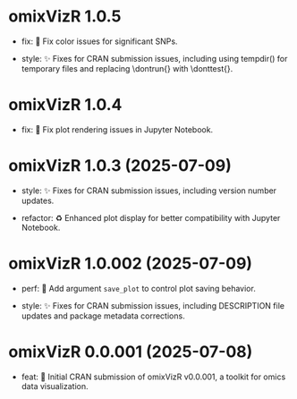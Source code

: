 # omixVizR 1.0.5

+ fix: 🐛 Fix color issues for significant SNPs.

+ style: ✨ Fixes for CRAN submission issues, including using tempdir() for temporary files and replacing \dontrun{} with \donttest{}.

# omixVizR 1.0.4

+ fix: 🐛 Fix plot rendering issues in Jupyter Notebook.

# omixVizR 1.0.3 (2025-07-09)

+ style: ✨ Fixes for CRAN submission issues, including version number updates.

+ refactor: ♻️ Enhanced plot display for better compatibility with Jupyter Notebook.

# omixVizR 1.0.002 (2025-07-09)

+ perf: 🐛 Add argument `save_plot` to control plot saving behavior.

+ style: ✨ Fixes for CRAN submission issues, including DESCRIPTION file updates and package metadata corrections.

# omixVizR 0.0.001 (2025-07-08)

+ feat: 🎉 Initial CRAN submission of omixVizR v0.0.001, a toolkit for omics data visualization.
